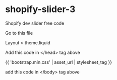 # shopify-slider-3
Shopify dev slider free code

Go to this file

Layout > theme.liquid

Add this code in &lt;/head> tag above

{{ 'bootstrap.min.css' | asset_url | stylesheet_tag }}

add this code in &lt;/body> tag above

<script src="{{ 'bootstrap.bundle.min.js' | asset_url }}"></script> </br>

<script src="{{ 'popper.min.js' | asset_url }}"></script></br> 

<script src="{{ 'bootstrap.min.js' | asset_url }}"></script></br>
